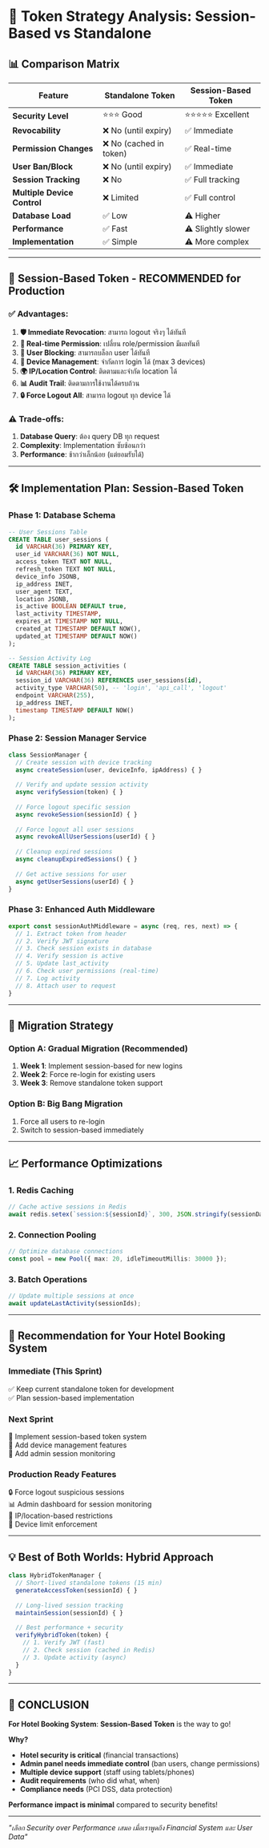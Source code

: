 # 🔐 Token Strategy Analysis: Session-Based vs Standalone

## 📊 **Comparison Matrix**

| Feature | Standalone Token | Session-Based Token |
|---------|------------------|-------------------|
| **Security Level** | ⭐⭐⭐ Good | ⭐⭐⭐⭐⭐ Excellent |
| **Revocability** | ❌ No (until expiry) | ✅ Immediate |
| **Permission Changes** | ❌ No (cached in token) | ✅ Real-time |
| **User Ban/Block** | ❌ No (until expiry) | ✅ Immediate |
| **Session Tracking** | ❌ No | ✅ Full tracking |
| **Multiple Device Control** | ❌ Limited | ✅ Full control |
| **Database Load** | ✅ Low | ⚠️ Higher |
| **Performance** | ✅ Fast | ⚠️ Slightly slower |
| **Implementation** | ✅ Simple | ⚠️ More complex |

---

## 🥇 **Session-Based Token - RECOMMENDED for Production**

### **✅ Advantages:**
1. **🛡️ Immediate Revocation**: สามารถ logout จริงๆ ได้ทันที
2. **🔄 Real-time Permission**: เปลี่ยน role/permission มีผลทันที
3. **🚫 User Blocking**: สามารถบล็อก user ได้ทันที
4. **📱 Device Management**: จำกัดการ login ได้ (max 3 devices)
5. **🌍 IP/Location Control**: ติดตามและจำกัด location ได้
6. **📊 Audit Trail**: ติดตามการใช้งานได้ครบถ้วน
7. **🔒 Force Logout All**: สามารถ logout ทุก device ได้

### **⚠️ Trade-offs:**
1. **Database Query**: ต้อง query DB ทุก request
2. **Complexity**: Implementation ซับซ้อนกว่า
3. **Performance**: ช้ากว่าเล็กน้อย (แต่ยอมรับได้)

---

## 🛠️ **Implementation Plan: Session-Based Token**

### **Phase 1: Database Schema**
```sql
-- User Sessions Table
CREATE TABLE user_sessions (
  id VARCHAR(36) PRIMARY KEY,
  user_id VARCHAR(36) NOT NULL,
  access_token TEXT NOT NULL,
  refresh_token TEXT NOT NULL,
  device_info JSONB,
  ip_address INET,
  user_agent TEXT,
  location JSONB,
  is_active BOOLEAN DEFAULT true,
  last_activity TIMESTAMP,
  expires_at TIMESTAMP NOT NULL,
  created_at TIMESTAMP DEFAULT NOW(),
  updated_at TIMESTAMP DEFAULT NOW()
);

-- Session Activity Log
CREATE TABLE session_activities (
  id VARCHAR(36) PRIMARY KEY,
  session_id VARCHAR(36) REFERENCES user_sessions(id),
  activity_type VARCHAR(50), -- 'login', 'api_call', 'logout'
  endpoint VARCHAR(255),
  ip_address INET,
  timestamp TIMESTAMP DEFAULT NOW()
);
```

### **Phase 2: Session Manager Service**
```typescript
class SessionManager {
  // Create session with device tracking
  async createSession(user, deviceInfo, ipAddress) { }
  
  // Verify and update session activity
  async verifySession(token) { }
  
  // Force logout specific session
  async revokeSession(sessionId) { }
  
  // Force logout all user sessions
  async revokeAllUserSessions(userId) { }
  
  // Cleanup expired sessions
  async cleanupExpiredSessions() { }
  
  // Get active sessions for user
  async getUserSessions(userId) { }
}
```

### **Phase 3: Enhanced Auth Middleware**
```typescript
export const sessionAuthMiddleware = async (req, res, next) => {
  // 1. Extract token from header
  // 2. Verify JWT signature
  // 3. Check session exists in database
  // 4. Verify session is active
  // 5. Update last_activity
  // 6. Check user permissions (real-time)
  // 7. Log activity
  // 8. Attach user to request
}
```

---

## 🚀 **Migration Strategy**

### **Option A: Gradual Migration (Recommended)**
1. **Week 1**: Implement session-based for new logins
2. **Week 2**: Force re-login for existing users
3. **Week 3**: Remove standalone token support

### **Option B: Big Bang Migration**
1. Force all users to re-login
2. Switch to session-based immediately

---

## 📈 **Performance Optimizations**

### **1. Redis Caching**
```typescript
// Cache active sessions in Redis
await redis.setex(`session:${sessionId}`, 300, JSON.stringify(sessionData));
```

### **2. Connection Pooling**
```typescript
// Optimize database connections
const pool = new Pool({ max: 20, idleTimeoutMillis: 30000 });
```

### **3. Batch Operations**
```typescript
// Update multiple sessions at once
await updateLastActivity(sessionIds);
```

---

## 🎯 **Recommendation for Your Hotel Booking System**

### **Immediate (This Sprint)**
✅ Keep current standalone token for development  
✅ Plan session-based implementation  

### **Next Sprint**
🚀 Implement session-based token system  
🚀 Add device management features  
🚀 Add admin session monitoring  

### **Production Ready Features**
🔒 Force logout suspicious sessions  
📊 Admin dashboard for session monitoring  
🚫 IP/location-based restrictions  
📱 Device limit enforcement  

---

## 💡 **Best of Both Worlds: Hybrid Approach**

```typescript
class HybridTokenManager {
  // Short-lived standalone tokens (15 min)
  generateAccessToken(sessionId) { }
  
  // Long-lived session tracking
  maintainSession(sessionId) { }
  
  // Best performance + security
  verifyHybridToken(token) {
    // 1. Verify JWT (fast)
    // 2. Check session (cached in Redis)
    // 3. Update activity (async)
  }
}
```

---

## 🎪 **CONCLUSION**

**For Hotel Booking System**: **Session-Based Token** is the way to go!

**Why?**
- **Hotel security is critical** (financial transactions)
- **Admin panel needs immediate control** (ban users, change permissions)
- **Multiple device support** (staff using tablets/phones)
- **Audit requirements** (who did what, when)
- **Compliance needs** (PCI DSS, data protection)

**Performance impact is minimal** compared to security benefits!

---

*"เลือก Security over Performance เสมอ เมื่อเราพูดถึง Financial System และ User Data"*
